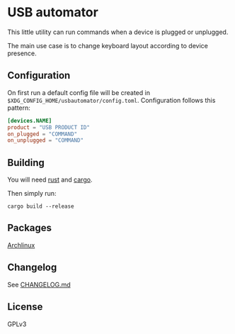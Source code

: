 # USB automator

This little utility can run commands when a device is plugged or unplugged.

The main use case is to change keyboard layout according to device presence.

## Configuration

On first run a default config file will be created in `$XDG_CONFIG_HOME/usbautomator/config.toml`.
Configuration follows this pattern:

```toml
[devices.NAME]
product = "USB PRODUCT ID"
on_plugged = "COMMAND"
on_unplugged = "COMMAND"
```

## Building

You will need [rust](https://www.rust-lang.org) and [cargo](https://doc.rust-lang.org/cargo/getting-started/installation.html).

Then simply run:

    cargo build --release

## Packages

[Archlinux](https://aur.archlinux.org/packages/usbautomator)

## Changelog

See [CHANGELOG.md](./CHANGELOG.md)

## License

GPLv3
